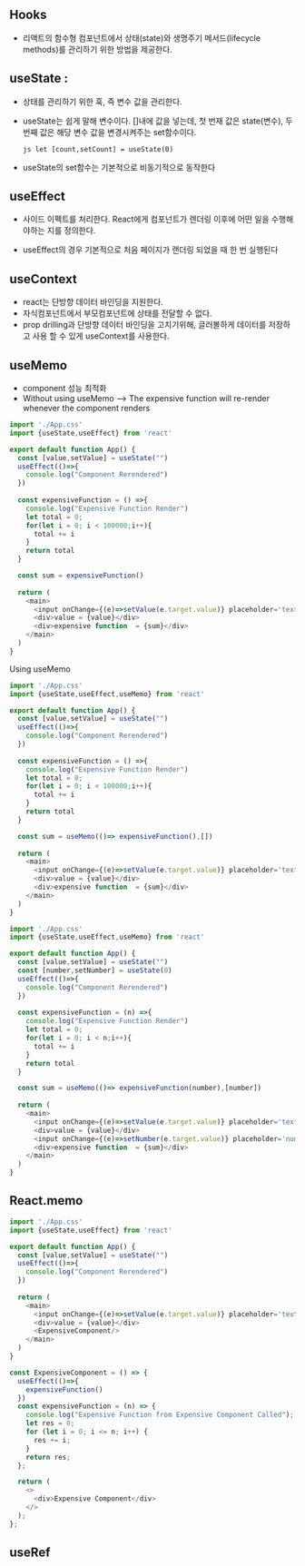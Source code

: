 ## Hooks 

- 리액트의 함수형 컴포넌트에서 상태(state)와 생명주기 메서드(lifecycle methods)를 관리하기 위한 방법을 제공한다.

## useState : 
- 상태를 관리하기 위한 훅, 즉 변수 값을 관리한다.
- useState는 쉽게 말해 변수이다. []내에 값을 넣는데, 첫 번재 값은 state(변수), 두 번째 값은 해당 변수 값을 변경시켜주는 set함수이다.

    ```js let [count,setCount] = useState(0) ```
- useState의 set함수는 기본적으로 비동기적으로 동작한다

## useEffect
- 사이드 이펙트를 처리한다. React에게 컴포넌트가 렌더링 이후에 어떤 일을 수행해야하는 지를 정의한다.

- useEffect의 경우 기본적으로 처음 페이지가 랜더링 되었을 때 한 번 실행된다

## useContext
- react는 단방향 데이터 바인딩을 지원한다. 
- 자식컴포넌트에서 부모컴포넌트에 상태를 전달할 수 없다. 
- prop drilling과 단방향 데이터 바인딩을 고치기위해, 글러볼하게 데이터를 저장하고 사용 할 수 있게 useContext를 사용한다.

## useMemo 
- component 성능 최적화
- Without using useMemo --> The expensive function will re-render whenever the component renders
```js
import './App.css'
import {useState,useEffect} from 'react'

export default function App() {
  const [value,setValue] = useState("")
  useEffect(()=>{
    console.log("Component Rerendered")
  })
  
  const expensiveFunction = () =>{
    console.log("Expensive Function Render")
    let total = 0; 
    for(let i = 0; i < 100000;i++){
      total += i
    }
    return total 
  }

  const sum = expensiveFunction()
  
  return (
    <main>
      <input onChange={(e)=>setValue(e.target.value)} placeholder='text'></input>
      <div>value = {value}</div>
      <div>expensive function  = {sum}</div>
    </main>
  )
}
```

Using useMemo
```js
import './App.css'
import {useState,useEffect,useMemo} from 'react'

export default function App() {
  const [value,setValue] = useState("")
  useEffect(()=>{
    console.log("Component Rerendered")
  })
  
  const expensiveFunction = () =>{
    console.log("Expensive Function Render")
    let total = 0; 
    for(let i = 0; i < 100000;i++){
      total += i
    }
    return total 
  }

  const sum = useMemo(()=> expensiveFunction(),[])
  
  return (
    <main>
      <input onChange={(e)=>setValue(e.target.value)} placeholder='text'></input>
      <div>value = {value}</div>
      <div>expensive function  = {sum}</div>
    </main>
  )
}

```

```js
import './App.css'
import {useState,useEffect,useMemo} from 'react'

export default function App() {
  const [value,setValue] = useState("")
  const [number,setNumber] = useState(0)
  useEffect(()=>{
    console.log("Component Rerendered")
  })
  
  const expensiveFunction = (n) =>{
    console.log("Expensive Function Render")
    let total = 0; 
    for(let i = 0; i < n;i++){
      total += i
    }
    return total 
  }

  const sum = useMemo(()=> expensiveFunction(number),[number])
  
  return (
    <main>
      <input onChange={(e)=>setValue(e.target.value)} placeholder='text' type = "text"></input>
      <div>value = {value}</div>
      <input onChange={(e)=>setNumber(e.target.value)} placeholder='number' type = "number"></input>
      <div>expensive function  = {sum}</div>
    </main>
  )
}
```

## React.memo 
```js
import './App.css'
import {useState,useEffect} from 'react'

export default function App() {
  const [value,setValue] = useState("")
  useEffect(()=>{
    console.log("Component Rerendered")
  })
  
  return (
    <main>
      <input onChange={(e)=>setValue(e.target.value)} placeholder='text' type = "text"></input>
      <div>value = {value}</div>
      <ExpensiveComponent/>
    </main>
  )
}

const ExpensiveComponent = () => {
  useEffect(()=>{
    expensiveFunction()
  })
  const expensiveFunction = (n) => {
    console.log("Expensive Function from Expensive Component Called");
    let res = 0;
    for (let i = 0; i <= n; i++) {
      res += i;
    }
    return res;
  };

  return (
    <>
      <div>Expensive Component</div>
    </>
  );
};

```

## useRef